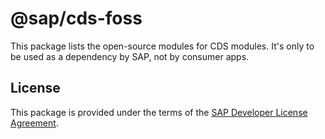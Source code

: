 # @sap/cds-foss

This package lists the open-source modules for CDS modules.
It's only to be used as a dependency by SAP, not by consumer apps.

## License
This package is provided under the terms of the [SAP Developer License Agreement](https://tools.hana.ondemand.com/developer-license-3_1.txt).
